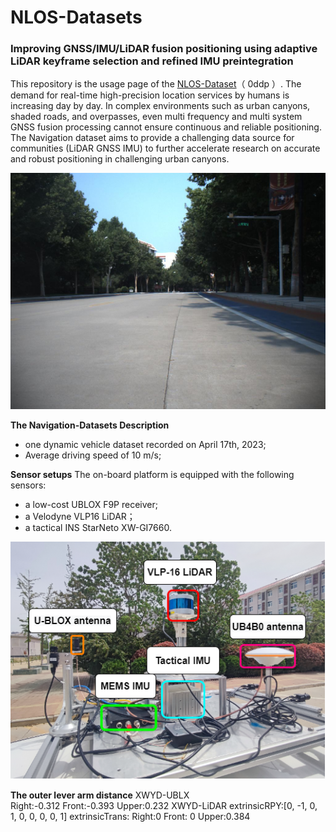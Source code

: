 # NLOS-Datasets
### Improving GNSS/IMU/LiDAR fusion positioning using adaptive LiDAR keyframe selection and refined IMU preintegration

This repository is the usage page of the [NLOS-Dataset](https://pan.baidu.com/s/1Qc3cgB_Pm2_B9YVyhkJkWg)（ 0ddp ）. The demand for real-time high-precision location services by humans is increasing day by day. In complex environments such as urban canyons, shaded roads, and overpasses, even multi frequency and multi system GNSS fusion processing cannot ensure continuous and reliable positioning. The Navigation dataset aims to provide a challenging data source for communities (LiDAR GNSS IMU) to further accelerate research on accurate and robust positioning in challenging urban canyons.

<p align="center">
  <img width="712pix" src="huanjing.jpg">
</p>

**The Navigation-Datasets Description**
 - one dynamic vehicle dataset recorded on April 17th, 2023;
 - Average driving speed of 10 m/s;

  
**Sensor setups**
The on-board platform is equipped with the following sensors:
 - a low-cost UBLOX F9P receiver;
 - a Velodyne VLP16 LiDAR；
 - a tactical INS StarNeto XW-GI7660.

<p align="center">
  <img width="712pix" src="shebei.png">
</p>

**The outer lever arm distance**
XWYD-UBLX  
Right:-0.312 Front:-0.393 Upper:0.232
XWYD-LiDAR
 extrinsicRPY:[0, -1, 0,
 1, 0, 0,
  0, 0, 1]
extrinsicTrans:
Right:0 Front: 0 Upper:0.384
